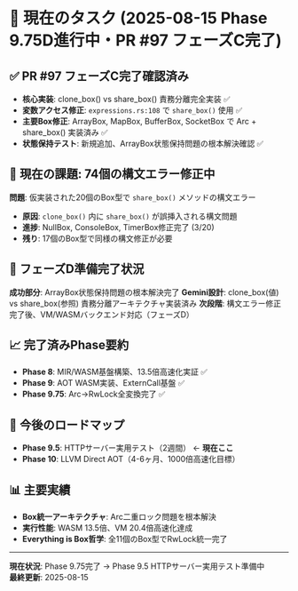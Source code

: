 # 🎯 現在のタスク (2025-08-15 Phase 9.75D進行中・PR #97 フェーズC完了)

## ✅ **PR #97 フェーズC完了確認済み**
- **核心実装**: clone_box() vs share_box() 責務分離完全実装 ✅
- **変数アクセス修正**: `expressions.rs:108` で `share_box()` 使用 ✅
- **主要Box修正**: ArrayBox, MapBox, BufferBox, SocketBox で Arc<RwLock> + share_box() 実装済み ✅
- **状態保持テスト**: 新規追加、ArrayBox状態保持問題の根本解決確認 ✅

## 🚨 **現在の課題: 74個の構文エラー修正中**
**問題**: 仮実装された20個のBox型で `share_box()` メソッドの構文エラー
- **原因**: `clone_box()` 内に `share_box()` が誤挿入される構文問題
- **進捗**: NullBox, ConsoleBox, TimerBox修正完了 (3/20)
- **残り**: 17個のBox型で同様の構文修正が必要

## 🎯 **フェーズD準備完了状況**
**成功部分**: ArrayBox状態保持問題の根本解決完了
**Gemini設計**: clone_box(値) vs share_box(参照) 責務分離アーキテクチャ実装済み
**次段階**: 構文エラー修正完了後、VM/WASMバックエンド対応（フェーズD）

## 📈 **完了済みPhase要約**
- **Phase 8**: MIR/WASM基盤構築、13.5倍高速化実証 ✅
- **Phase 9**: AOT WASM実装、ExternCall基盤 ✅  
- **Phase 9.75**: Arc<Mutex>→RwLock全変換完了 ✅

## 🔮 **今後のロードマップ**
- **Phase 9.5**: HTTPサーバー実用テスト（2週間） ← **現在ここ**
- **Phase 10**: LLVM Direct AOT（4-6ヶ月、1000倍高速化目標）

## 📊 **主要実績**
- **Box統一アーキテクチャ**: Arc<Mutex>二重ロック問題を根本解決
- **実行性能**: WASM 13.5倍、VM 20.4倍高速化達成
- **Everything is Box哲学**: 全11個のBox型でRwLock統一完了

---
**現在状況**: Phase 9.75完了 → Phase 9.5 HTTPサーバー実用テスト準備中  
**最終更新**: 2025-08-15